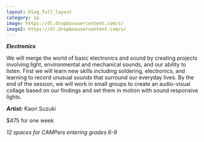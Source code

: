 ```yaml
---
layout: blog_full_layout
category: xp
image: https://dl.dropboxusercontent.com/s/
image2: https://dl.dropboxusercontent.com/s/
---
```


**_Electronics_**

We will merge the world of basic electronics and sound by creating projects involving light, environmental and mechanical sounds, and our ability to listen.  First we will learn new skills including soldering, electronics, and learning to record unusual sounds that surround our everyday lives. By the end of the session, we will work in small groups to create an audio-visual collage based on our findings and set them in motion with sound responsive lights. 


**_Artist:_** Kaori Suzuki

$475 for one week

*12 spaces for CAMPers entering grades 6-9*
